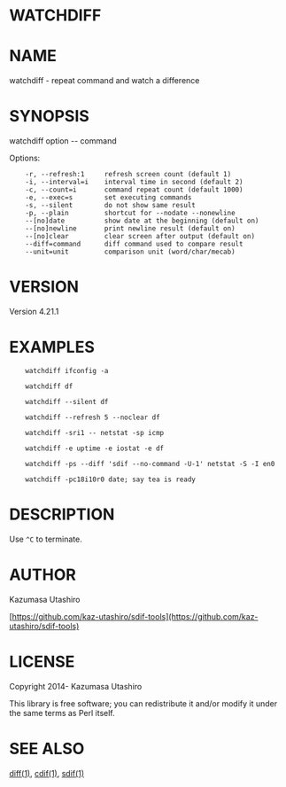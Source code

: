 # WATCHDIFF

# NAME

watchdiff - repeat command and watch a difference

# SYNOPSIS

watchdiff option -- command

Options:

        -r, --refresh:1     refresh screen count (default 1)
        -i, --interval=i    interval time in second (default 2)
        -c, --count=i       command repeat count (default 1000)
        -e, --exec=s        set executing commands
        -s, --silent        do not show same result
        -p, --plain         shortcut for --nodate --nonewline
        --[no]date          show date at the beginning (default on)
        --[no]newline       print newline result (default on)
        --[no]clear         clear screen after output (default on)
        --diff=command      diff command used to compare result
        --unit=unit         comparison unit (word/char/mecab)

# VERSION

Version 4.21.1

# EXAMPLES

        watchdiff ifconfig -a

        watchdiff df

        watchdiff --silent df

        watchdiff --refresh 5 --noclear df

        watchdiff -sri1 -- netstat -sp icmp

        watchdiff -e uptime -e iostat -e df

        watchdiff -ps --diff 'sdif --no-command -U-1' netstat -S -I en0

        watchdiff -pc18i10r0 date; say tea is ready

# DESCRIPTION

Use `^C` to terminate.

# AUTHOR

Kazumasa Utashiro

[https://github.com/kaz-utashiro/sdif-tools](https://github.com/kaz-utashiro/sdif-tools)

# LICENSE

Copyright 2014- Kazumasa Utashiro

This library is free software; you can redistribute it and/or modify
it under the same terms as Perl itself.

# SEE ALSO

[diff(1)](http://man.he.net/man1/diff), [cdif(1)](http://man.he.net/man1/cdif), [sdif(1)](http://man.he.net/man1/sdif)
